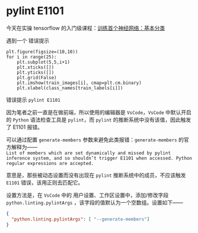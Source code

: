 # pylint E1101

今天在实操 tensorflow 的入门级课程：[训练首个神经网络：基本分类](https://www.tensorflow.org/tutorials/keras/basic_classification?hl=zh-cn)

遇到一个 错误提示

```python{7}
plt.figure(figsize=(10,10))
for i in range(25):
    plt.subplot(5,5,i+1)
    plt.xticks([])
    plt.yticks([])
    plt.grid(False)
    plt.imshow(train_images[i], cmap=plt.cm.binary)
    plt.xlabel(class_names[train_labels[i]])
```

错误提示 `pylint E1101`

因为笔者之前一直是在做前端，所以使用的编辑器是 `VsCode`，`VsCode` 中默认开启的 `Python` 语法检查工具是 `pylint`，而 `pylint` 的推断系统中没有该值，因此触发了 E1101 报错。

可以通过配置 `generate-members` 参数来避免此类报错：`generate-members` 的官方解释为——<br>
`List of members which are set dynamically and missed by pylint inference system, and so shouldn’t trigger E1101 when accessed. Python regular expressions are accepted.`

意思是，那些被动态设置而没有出现在 `pylint` 推断系统中的成员，不应该触发 `E1101` 错误，该用正则去匹配它。

设置方法是，在 `VsCode` 中的 用户设置、工作区设置中，添加/修改字段 `python.linting.pylintArgs` ，该字段的值默认为一个空数组。设置如下——<br>
```json
{
  "python.linting.pylintArgs": [ "--generate-members"]
}
```